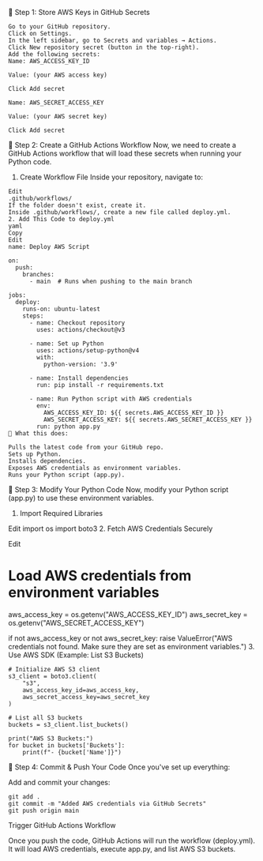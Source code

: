 🔹 Step 1: Store AWS Keys in GitHub Secrets
~~~
Go to your GitHub repository.
Click on Settings.
In the left sidebar, go to Secrets and variables → Actions.
Click New repository secret (button in the top-right).
Add the following secrets:
Name: AWS_ACCESS_KEY_ID

Value: (your AWS access key)

Click Add secret

Name: AWS_SECRET_ACCESS_KEY

Value: (your AWS secret key)

Click Add secret
~~~
🔹 Step 2: Create a GitHub Actions Workflow
Now, we need to create a GitHub Actions workflow that will load these secrets when running your Python code.

1. Create Workflow File
Inside your repository, navigate to:
~~~
Edit
.github/workflows/
If the folder doesn't exist, create it.
Inside .github/workflows/, create a new file called deploy.yml.
2. Add This Code to deploy.yml
yaml
Copy
Edit
name: Deploy AWS Script

on:
  push:
    branches:
      - main  # Runs when pushing to the main branch

jobs:
  deploy:
    runs-on: ubuntu-latest
    steps:
      - name: Checkout repository
        uses: actions/checkout@v3

      - name: Set up Python
        uses: actions/setup-python@v4
        with:
          python-version: '3.9'

      - name: Install dependencies
        run: pip install -r requirements.txt

      - name: Run Python script with AWS credentials
        env:
          AWS_ACCESS_KEY_ID: ${{ secrets.AWS_ACCESS_KEY_ID }}
          AWS_SECRET_ACCESS_KEY: ${{ secrets.AWS_SECRET_ACCESS_KEY }}
        run: python app.py
🔹 What this does:

Pulls the latest code from your GitHub repo.
Sets up Python.
Installs dependencies.
Exposes AWS credentials as environment variables.
Runs your Python script (app.py).

~~~
🔹 Step 3: Modify Your Python Code
Now, modify your Python script (app.py) to use these environment variables.

1. Import Required Libraries

Edit
import os
import boto3
2. Fetch AWS Credentials Securely

Edit
# Load AWS credentials from environment variables
aws_access_key = os.getenv("AWS_ACCESS_KEY_ID")
aws_secret_key = os.getenv("AWS_SECRET_ACCESS_KEY")

if not aws_access_key or not aws_secret_key:
    raise ValueError("AWS credentials not found. Make sure they are set as environment variables.")
3. Use AWS SDK (Example: List S3 Buckets)

~~~
# Initialize AWS S3 client
s3_client = boto3.client(
    "s3",
    aws_access_key_id=aws_access_key,
    aws_secret_access_key=aws_secret_key
)

# List all S3 buckets
buckets = s3_client.list_buckets()

print("AWS S3 Buckets:")
for bucket in buckets['Buckets']:
    print(f"- {bucket['Name']}")
~~~

🔹 Step 4: Commit & Push Your Code
Once you've set up everything:

Add and commit your changes:

~~~
git add .
git commit -m "Added AWS credentials via GitHub Secrets"
git push origin main
~~~
Trigger GitHub Actions Workflow

Once you push the code, GitHub Actions will run the workflow (deploy.yml).
It will load AWS credentials, execute app.py, and list AWS S3 buckets.
